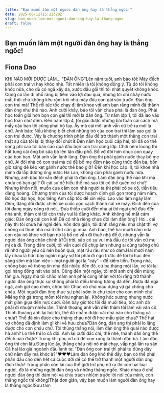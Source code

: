 ```yaml
---
title: "Bạn muốn làm một người đàn ông hay là thằng ngốc!"
date: 2025-06-12T15:21:20Z
slug: ban-muon-lam-mot-nguoi-dan-ong-hay-la-thang-ngoc
draft: false
---
```


## Bạn muốn làm một người đàn ông hay là thằng ngốc!

## Fiona Dao

KHI NÀO MỚI ĐƯỢC LÀM... "ĐÀN ÔNG"Lên năm tuổi, anh bảo tôi: Mày đếch phải con trai vì hay khóc nhè. Tất nhiên là tôi không đồng ý. Từ đó tôi không khóc nữa, cho dù có ngã xầy da, xước đầu gối thì tôi nhất quyết không khóc. 
 Cũng có lần đi nhổ răng bị tiêm vào lợi đau quá, nhưng tôi chỉ chảy nước mắt thôi chứ không kêu rầm trời như mấy đứa con gái vào trước. Đàn ông con trai mà! Thế rồi tức tốc chạy đi tìm khoe với anh bạn rằng mình đã thành đàn ông như thế nào. Anh cười khẩy, bảo tôi vẫn chưa phải là đàn ông. Phải học toán giỏi hơn bọn con gái thì mới là đàn ông. Từ năm lớp 1, tôi đã lao vào học toán như điên. Đến năm lớp 4, tôi giải được những bài toán cải cách mà mấy cậu bạn tôi cũng phải bó tay. Ấy mà cái môi anh vẫn cứ trề ra mới lạ chứ. Anh bảo: Nếu không biết chơi những trò của con trai thì làm sao gọi là con trai được. Vậy là chương trình phấn đấu để trở thành một thằng con trai thật sự của tôi lại bị thay đổi chút ít.Đến năm học cuối cấp hai, tôi đã có thể song phi cao tới bàn cao quá đầu bọn con trai cùng lớp. Chơi ném loong thì hất tung cái ống bơ sữa bò lên tận đầu phố. Bổ vỡ đôi hơn chục con quay của bọn bạn. Mặt anh vẫn lạnh lùng. Đàn ông thì phải gánh nước thay bố mẹ chứ. Ai đời nhà có con trai mà cứ để bố mẹ đêm nào cũng thức đến ba, bốn giờ sáng để kẽo kẹt gánh nước thế bao giờ? Đến khi học cấp III, tôi khoe nhà mình đã lắp đường ống nước Hà Lan, không còn phải gánh nước nữa. Nhưng, anh bảo tôi vẫn đếch phải là đàn ông. Làm đàn ông thế nào khi mà chưa có bạn gái? Ôi cái sự dễ hiểu thế mà sao tôi có thể quên cơ chứ?Nhưng khốn nỗi, muốn cưa cẩm con nhà người ta thì phải có xe cộ, tiền tiêu đàng hoàng. Chương trình của tôi được hoạch định gói gọn trong năm năm. Bỏ học đại học, học tiếng Anh cấp tốc để xin việc. Lao vào làm ngày làm đêm, đặng đổi được chiếc xe cuốc cọc cạch thành cái xe máy. Đích đến của tôi đang ngày càng rõ nét...Đưa thiếp cưới đến nhà ai thì ngại chứ đưa đến nhà anh, thậm chí tôi còn thấy vui là đằng khác. Anh không hề mất cảm giác: Đàn ông cái con khỉ! Đã có nhà riêng chưa đòi làm đàn ông? Hơ... cái này thì tôi chưa hề nghĩ đến. Vốn đơn giản, tôi định rằng nếu nhà chật thì vợ chồng cứ thuê nhà mà ở chứ cần gì mua. Anh bảo, thế hai mươi năm nữa con cậu nó khoe với bạn nó là bố nó vẫn đi thuê nhà để ở, nhưng vẫn là người đàn ông chân chính à?Ôi trời, sắp có sự vui mà đầu óc tôi vẫn cứ mụ mị cả đi. Trong đám cưới, tôi vẫn cười để chụp ảnh nhưng ai cũng tưởng chú rể nhớ người yêu cũ nên buồn quá, mặt rầu rầu như có đám.Hai mươi năm lấy nhau là hơn bảy nghìn ngày vợ tôi phải đi ngủ trước để tôi hì hục đến sáng sớm mà làm việc - mọi người gọi là "cày" - để kiếm tiền. Trong nhà, chồng báo về thông tin nhà đất nhiều đến độ, cứ ba tháng một lần, vợ tôi lại gọi hàng đồng nát vào bán. Cũng đến một ngày, tôi mời anh chị đến mừng tân gia. Ngày mà tôi chắc mẩm anh phải công nhận với tôi rằng trở thành người đàn ông thực sự không phải là điều không tưởng đã đến..Rượu đã ngà ngà, anh giơ cao chén, chúc tôi: Chúc cô chú mau dựng vợ gả chồng cho cháu. Một người đàn ông thực sự phải sớm lo chu toàn cho con mình chứ. Miếng thịt gà trong mồm tôi như nghẹn lại. Không hóc xương nhưng nước mắt giàn giụa đến nực cười. Đến bây giờ tóc tôi đã muối tiêu, tóc anh đã phải đi nhuộm nhiều lần. Thỉnh thoảng anh vẫn đến thăm tôi làm vài ván cờ. Thỉnh thoảng anh lại hỏi tôi, thế đã nhắm được cái nhà nào cho thằng cả chưa? Thế đã xin được cho thằng cháu nội đi học mẫu giáo chưa? Thế hai vợ chồng đã định làm gì khi về hưu chưa?Đàn ông, đàn ang thì phải lo lắng được cho con cháu chứ. Tôi thủng thẳng nói, làm đàn ông thế quái nào được hả anh? Lo thế thì lo cả đời. Anh lại cười đắc chí, thế nhé, thành đàn ông thế đếch nào được? Trong khi phụ nữ cứ đẻ con xong là thành đàn bà. Làm đàn ông thì còn lâu.Đúng lúc ấy, thằng cháu nội nó mải chạy, vấp ngã lăn ra sân. Cả hai lão già ngoảnh đầu lạnh te: "Đàn ông con trai thì phải tự đứng dậy chứ nằm đấy mà khóc à?"♥♥♥Làm đàn ông khó thế đấy, bạn có thể phải phấn đấu cho đến hết cả cuộc đời để có thể trở thành một người đàn ông đích thực! Trong phần còn lại của thế giới trừ phụ nữ ra thì còn hai loại người, đó là những người đàn ông và những thằng ngốc. Khác nhau ở chỗ người đàn ông thì dám nói và chịu trách nhiệm trước lời nói của mình, còn thằng ngốc thì không!Thật đơn giản, vậy bạn muốn làm người đàn ông hay là thằng ngốc!Sưu tầm